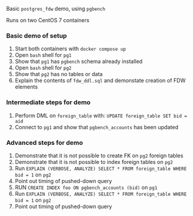 Basic `postgres_fdw` demo, using `pgbench`

Runs on two CentOS 7 containers

### Basic demo of setup
1. Start both containers with `docker compose up`
1. Open `bash` shell for `pg1`
1. Show that `pg1` has `pgbench` schema already installed
1. Open `bash` shell for `pg2`
1. Show that `pg2` has no tables or data
1. Explain the contents of `fdw_ddl.sql` and demonstate creation of FDW elements

### Intermediate steps for demo
1. Perform DML on `foreign_table` with: `UPDATE foreign_table SET bid = aid`
1. Connect to `pg1` and show that `pgbench_accounts` has been updated

### Advanced steps for demo
1. Demonstrate that it is not possible to create FK on `pg2` foreign tables
1. Demonstrate that it is not possible to index foreign tables on `pg2`
1. Run `EXPLAIN (VERBOSE, ANALYZE) SELECT * FROM foreign_table WHERE bid = 1` on `pg2`
1. Point out timing of pushed-down query
1. RUN `CREATE INDEX foo ON pgbench_accounts (bid)` on `pg1`
1. Run `EXPLAIN (VERBOSE, ANALYZE) SELECT * FROM foreign_table WHERE bid = 1` on `pg2`
1. Point out timing of pushed-down query
